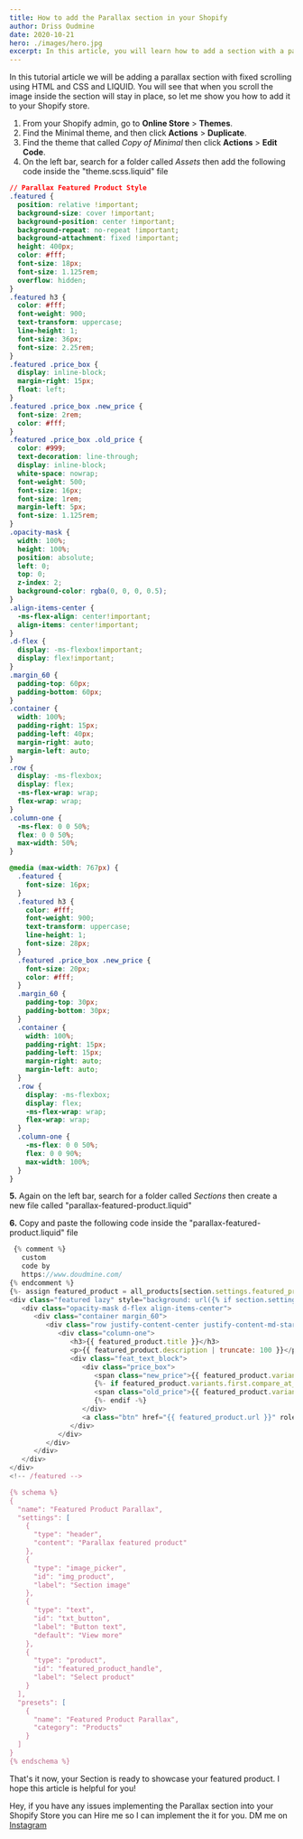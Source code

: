 ```yaml
---
title: How to add the Parallax section in your Shopify
author: Driss Oudmine
date: 2020-10-21
hero: ./images/hero.jpg
excerpt: In this article, you will learn how to add a section with a parallax effect to boost the visual experience of your home page.
---
```

In this tutorial article we will be adding a parallax section with fixed scrolling using HTML and CSS and LIQUID. You will see that when you scroll the image inside the section will stay in place, so let me show you how to add it to your Shopify store.

1. From your Shopify admin, go to **Online Store** > **Themes**.
2. Find the Minimal theme, and then click **Actions** > **Duplicate**.
3. Find the theme that called *Copy of Minimal* then click **Actions** > **Edit Code**.
4. On the left bar, search for a folder called *Assets* then add the following code inside the "theme.scss.liquid" file
```css
// Parallax Featured Product Style
.featured {
  position: relative !important;
  background-size: cover !important;
  background-position: center !important;
  background-repeat: no-repeat !important;
  background-attachment: fixed !important;
  height: 400px;
  color: #fff;
  font-size: 18px;
  font-size: 1.125rem;
  overflow: hidden;
}
.featured h3 {
  color: #fff;
  font-weight: 900;
  text-transform: uppercase;
  line-height: 1;
  font-size: 36px;
  font-size: 2.25rem;
}
.featured .price_box {
  display: inline-block;
  margin-right: 15px;
  float: left;
}
.featured .price_box .new_price {
  font-size: 2rem;
  color: #fff;
}
.featured .price_box .old_price {
  color: #999;
  text-decoration: line-through;
  display: inline-block;
  white-space: nowrap;
  font-weight: 500;
  font-size: 16px;
  font-size: 1rem;
  margin-left: 5px;
  font-size: 1.125rem;
}
.opacity-mask {
  width: 100%;
  height: 100%;
  position: absolute;
  left: 0;
  top: 0;
  z-index: 2;
  background-color: rgba(0, 0, 0, 0.5);
}
.align-items-center {
  -ms-flex-align: center!important;
  align-items: center!important;
}
.d-flex {
  display: -ms-flexbox!important;
  display: flex!important;
}
.margin_60 {
  padding-top: 60px;
  padding-bottom: 60px;
}
.container {
  width: 100%;
  padding-right: 15px;
  padding-left: 40px;
  margin-right: auto;
  margin-left: auto;
}
.row {
  display: -ms-flexbox;
  display: flex;
  -ms-flex-wrap: wrap;
  flex-wrap: wrap;
}
.column-one {
  -ms-flex: 0 0 50%;
  flex: 0 0 50%;
  max-width: 50%;
}

@media (max-width: 767px) {
  .featured {
    font-size: 16px;
  }
  .featured h3 {
    color: #fff;
    font-weight: 900;
    text-transform: uppercase;
    line-height: 1;
    font-size: 28px;
  }
  .featured .price_box .new_price {
    font-size: 20px;
    color: #fff;
  }
  .margin_60 {
    padding-top: 30px;
    padding-bottom: 30px;
  }
  .container {
    width: 100%;
    padding-right: 15px;
    padding-left: 15px;
    margin-right: auto;
    margin-left: auto;
  }
  .row {
    display: -ms-flexbox;
    display: flex;
    -ms-flex-wrap: wrap;
    flex-wrap: wrap;
  }
  .column-one {
    -ms-flex: 0 0 50%;
    flex: 0 0 90%;
    max-width: 100%;
  }
}
```
**5.** Again on the left bar, search for a folder called *Sections* then create a new file called "parallax-featured-product.liquid"

**6.** Copy and paste the following code inside the "parallax-featured-product.liquid" file
```js
 {% comment %}
   custom
   code by
   https://www.doudmine.com/
{% endcomment %}
{%- assign featured_product = all_products[section.settings.featured_product_handle] -%}
<div class="featured lazy" style="background: url({% if section.settings.img_product %}{{ section.settings.img_product | img_url: 'master' }}{% else %}https://via.placeholder.com/1200x800{% endif %}) 50% 70%;">
   <div class="opacity-mask d-flex align-items-center">
      <div class="container margin_60">
         <div class="row justify-content-center justify-content-md-start">
            <div class="column-one">
               <h3>{{ featured_product.title }}</h3>
               <p>{{ featured_product.description | truncate: 100 }}</p>
               <div class="feat_text_block">
                  <div class="price_box">
                     <span class="new_price">{{ featured_product.variants.first.price | money }}</span>
                     {%- if featured_product.variants.first.compare_at_price > featured_product.variants.first.price -%}
                     <span class="old_price">{{ featured_product.variants.first.compare_at_price | money }}</span>
                     {%- endif -%}
                  </div>
                  <a class="btn" href="{{ featured_product.url }}" role="button">{{ section.settings.txt_button }}</a>
               </div>
            </div>
         </div>
      </div>
   </div>
</div>
<!-- /featured -->

{% schema %}
{
  "name": "Featured Product Parallax",
  "settings": [
    {
      "type": "header",
      "content": "Parallax featured product"
    },
    {
      "type": "image_picker",
      "id": "img_product",
      "label": "Section image"
    },
    {
      "type": "text",
      "id": "txt_button",
      "label": "Button text",
      "default": "View more"
    },
    {
      "type": "product",
      "id": "featured_product_handle",
      "label": "Select product"
    }
  ],
  "presets": [
    {
      "name": "Featured Product Parallax",
      "category": "Products"
    }
  ]
}
{% endschema %}
```
That's it now, your Section is ready to showcase your featured product. I hope this article is helpful for you!

Hey, if you have any issues implementing the Parallax section into your Shopify Store you can Hire me so I can implement the it for you. DM me on [Instagram](https://www.instagram.com/doudmine)